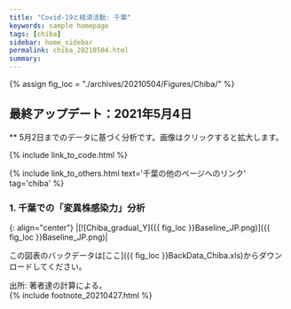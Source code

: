 ```yaml
---
title: "Covid-19と経済活動: 千葉"
keywords: sample homepage
tags: [chiba]
sidebar: home_sidebar
permalink: chiba_20210504.html
summary:
---
```


{% assign fig_loc = "./archives/20210504/Figures/Chiba/" %}

## 最終アップデート：2021年5月4日
** 5月2日までのデータに基づく分析です。画像はクリックすると拡大します。

{% include link_to_code.html %}

{% include link_to_others.html text='千葉の他のページへのリンク' tag='chiba' %}

### 1. 千葉での「変異株感染力」分析

<!-- #### (i) 基本シナリオ

{: align="center"}
|[![Chiba_gradual_Y]({{ fig_loc }}GradualRecovery1_jp.png)]({{ fig_loc }}GradualRecovery1_jp.png)|

この図表のバックデータは[ここ]({{ fig_loc }}BackData_GradualRecoveryChiba_1.xls)からダウンロードしてください。

出所: 著者達の計算による。<br>
{% include footnote_20210330_1.html %} -->

<!-- #### (ii) 気の引き締まりシナリオ

{: align="center"}
|[![Chiba_gradual_Y]({{ fig_loc }}GradualRecovery3_jp.png)]({{ fig_loc }}GradualRecovery3_jp.png)|

この図表のバックデータは[ここ]({{ fig_loc }}BackData_GradualRecoveryChiba_3.xls)からダウンロードしてください。

出所: 著者達の計算による。<br>
{% include footnote_20210330_2.html %} -->

<!-- #### (iii) 変異株シナリオ (A)

{: align="center"}
|[![Chiba_gradual_Y]({{ fig_loc }}GradualRecovery41_jp.png)]({{ fig_loc }}GradualRecovery41_jp.png)|

この図表のバックデータは[ここ]({{ fig_loc }}BackData_GradualRecoveryChiba_41.xls)からダウンロードしてください。

出所: 著者達の計算による。<br>
{% include footnote_20210330_34.html %}
このシナリオでの今週の変異株割合初期値は1.53%です。 -->

<!-- #### (i) 変異株シナリオ -->

{: align="center"}
|[![Chiba_gradual_Y]({{ fig_loc }}Baseline_JP.png)]({{ fig_loc }}Baseline_JP.png)|

この図表のバックデータは[ここ]({{ fig_loc }}BackData_Chiba.xls)からダウンロードしてください。

出所: 著者達の計算による。<br>
{% include footnote_20210427.html %}
